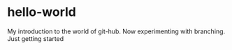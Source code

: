 # hello-world
My introduction to the world of git-hub. Now experimenting with branching. 
Just getting started
